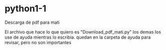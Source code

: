 # python1-1
Descarga de pdf para mati

El archivo que hace lo que quiero es "Download_pdf_mati.py"
los demas los use de ayuda mientras lo escribia.
quedan en la carpeta de ayuda para revisar, pero no son importantes
